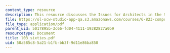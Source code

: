 ```yaml
---
content_type: resource
description: This resource discusses the Issues for Architects in the Sixties.
file: https://ol-ocw-studio-app-qa.s3.amazonaws.com/courses/6-823-computer-system-architecture-fall-2005/50a585c85a21b1fbbb3f9d11e86ba850_l03_sixties.pdf
file_type: application/pdf
parent_uid: 5017895b-3c66-fd04-4111-19382827a0b9
resourcetype: Document
title: l03_sixties.pdf
uid: 50a585c8-5a21-b1fb-bb3f-9d11e86ba850
---
```

